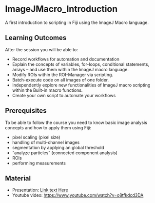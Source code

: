 # ImageJMacro_Introduction
A first introduction to scripting in Fiji using the ImageJ Macro language.

## Learning Outcomes
After the session you will be able to:
* Record workflows for automation and documentation
* Explain the concepts of variables, for-loops, conditional statements, arrays – and use them within the ImageJ macro language.
* Modify ROIs within the ROI-Manager via scripting.
* Batch-execute code on all images of one folder.
* Independently explore new functionalities of ImageJ macro scripting within the Built-in macro functions.
* Create your own script to automate your workflows

## Prerequisites
To be able to follow the course you need to know basic image analysis concepts and how to apply them using Fiji:
* pixel scaling (pixel size)
* handling of multi-channel images
* segmentation by applying an global threshold
* “analyze particles” (connected component analysis)
* ROIs
* performing measurements

## Material
* Presentation: [Link text Here](https://docs.google.com/presentation/d/1rA4XXI0Rv9PEAZuNlouJYNR4T0_IzqUcmKKu0lV5AQY/edit?usp=sharing)
* Youtube video: https://www.youtube.com/watch?v=o8tfkdcd3DA
